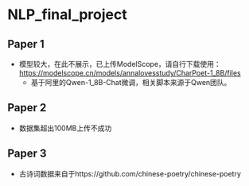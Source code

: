 # NLP_final_project

## Paper 1
- 模型较大，在此不展示，已上传ModelScope，请自行下载使用：https://modelscope.cn/models/annalovesstudy/CharPoet-1_8B/files
    - 基于阿里的Qwen-1_8B-Chat微调，相关脚本来源于Qwen团队。


## Paper 2
- 数据集超出100MB上传不成功

## Paper 3
- 古诗词数据来自于https://github.com/chinese-poetry/chinese-poetry
